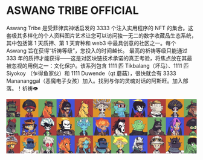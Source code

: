 # ASWANG TRIBE OFFICIAL

Aswang Tribe 是受菲律宾神话启发的 3333 个注入实用程序的 NFT 的集合。这套极其多样化的个人资料图片艺术让您可以访问独一无二的数字收藏品生态系统，其中包括第 1 天质押、第 1 天育种和 web3 中最具创意的社区之一。每个 Aswang 旨在获得“祈祷等级”，您投入的时间越长。 最高的祈祷等级只能通过 333 年的质押才能获得——这是对区块链技术承诺的真正考验，将焦点放在其最被忽视的用例之一：文化保护。该系列包含 1111 匹 Tikbalang（坏马）、1111 匹 Siyokoy （乍得鱼家伙）和 1111 Duwende（qt 蘑菇），很快就会有 3333 Manananggal（恶魔电子女孩）加入。找到与你的灵魂对话的阿斯旺。加入部落。！祈祷👁️

![f49c0e3ed2543e1ce38cf05d8da369e4](f49c0e3ed2543e1ce38cf05d8da369e4.webp)
